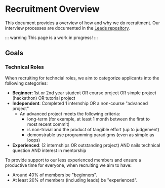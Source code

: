 # Recruitment Overview

This document provides a overview of how and why we do recruitment. Our interview processes are documented in the [Leads repository](https://github.com/ubclaunchpad/leads).

::: warning
This page is a work in progress!
:::

## Goals

### Technical Roles

When recruiting for techncial roles, we aim to categorize applicants into the following categories:

* **Beginner**: 1st or 2nd year student OR course project OR simple project (hackathon) OR tutorial project
* **Independent**: Completed 1 internship OR a non-course "advanced project"
  * An advanced project meets the following criteria:
    * long-term (for example, at least 1 month between the first to most recent commit)
    * is non-trivial and the product of tangible effort (up to judgement)
    * demonstrable use programming paradigms (even as simple as loops)
* **Experienced**: (2 internships OR outstanding project) AND nails technical question AND interest in mentorship

To provide support to our less experienced members and ensure a productive time for everyone, when recruiting we aim to have:

* Around 40% of members be "beginners".
* At least 20% of members (including leads) be "experienced".
